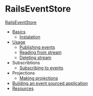 # RailsEventStore

[RailsEventStore](README.md)
* [Basics](docs/basics.md)
  * [Instalation](docs/install.md)
* [Usage](docs/usage.md)
  * [Publishing events](docs/publish.md)
  * [Reading from stream](docs/read.md)
  * [Deleting stream](docs/delete.md)
* Subscribtions
  * [Subscribing to events](docs/subscribe.md)
* Projections
  * [Making projections](docs/projection.md)
* [Building an event sourced application](docs/app.md)
* [Resources](docs/resources.md)
